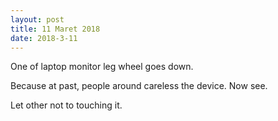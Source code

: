 ```yaml
---
layout: post
title: 11 Maret 2018
date: 2018-3-11
---
```

One of laptop monitor leg wheel goes down.

Because at past, people around careless the device. Now see.

Let other not to touching it.